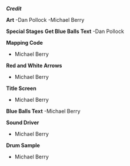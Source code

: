  ***Credit***  

**Art**
-Dan Pollock
-Michael Berry

**Special Stages**
**Get Blue Balls Text**
-Dan Pollock

**Mapping Code**
- Michael Berry

**Red and White Arrows**
- Michael Berry

**Title Screen**
- Michael Berry

**Blue Balls Text**
-Michael Berry

**Sound Driver**
- Michael Berry

**Drum Sample**
- Michael Berry

